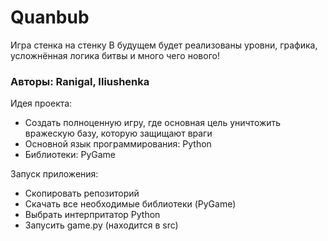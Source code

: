 # Quanbub
Игра стенка на стенку
В будущем будет реализованы уровни, графика, усложнённая логика битвы и много чего нового!

### Авторы: Ranigal, 	Iliushenka ###

Идея проекта:
- Создать полноценную игру, где основная цель уничтожить вражескую базу, которую защищают враги
- Основной язык программирования: Python
- Библиотеки: PyGame

Запуск приложения:
- Скопировать репозиторий
- Скачать все необходимые библиотеки (PyGame)
- Выбрать интерпритатор Python
- Запусить game.py (находится в src)
